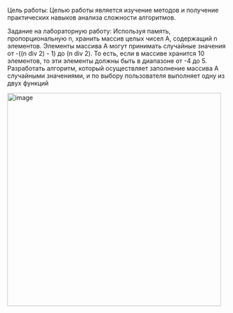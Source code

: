 Цель работы:
Целью работы является изучение методов и получение практических навыков
анализа сложности алгоритмов.


Задание на лабораторную работу:
Используя память, пропорциональную n, хранить массив целых чисел
A, содержащий n элементов. Элементы массива A могут принимать случайные
значения от -((n div 2) - 1) до (n div 2). То есть, если в массиве хранится 10
элементов, то эти элементы должны быть в диапазоне от -4 до 5. Разработать
алгоритм, который осуществляет заполнение массива A случайными значениями,
и по выбору пользователя выполняет одну из двух функций


<img width="487" alt="image" src="https://github.com/user-attachments/assets/ee8fd572-5c06-4935-aa3d-901d83464947">
